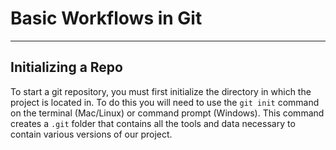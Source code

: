 # Basic Workflows in Git  

---  

## Initializing a Repo
To start a git repository, you must first initialize the directory in which the project is located in. To do this 
you will need to use the `git init` command on the terminal (Mac/Linux) or command prompt (Windows). This command 
creates a `.git` folder that contains all the tools and data necessary to contain various versions of our project. 

